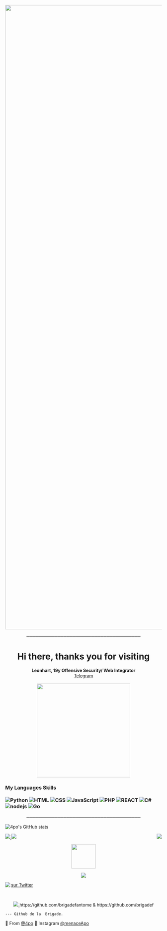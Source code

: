 <p align="center"><img src="https://i.imgur.com/DiHePNC.gif" width="2000"> 

<p align="center">
─────────────────────────────────────
</p>

<h1 align="center">Hi there, thanks you for visiting</h1>
<p align="center">
  <b>Leonhart, 19y Offensive Security/ Web Integrator</b><br>
  <a href="https://telegram.me/username">Telegram</a>
  <br></br>

 <img align='center' src="https://discord.c99.nl/widget/theme-4/560617372914810883.png" width="300">

### My Languages Skills <br/> <br/> ![Python](https://img.shields.io/badge/-Python-00b300?style=flat-square&logo=python&logoColor=white) ![HTML](https://img.shields.io/badge/-HTML-00b300?style=flat-square&logo=html5&logoColor=white) ![CSS](https://img.shields.io/badge/-CSS-00b300?style=flat-square&logoColor=white&logo=css3) ![JavaScript](https://img.shields.io/badge/-JavaScript-00b300?style=flat-square&logoColor=white&logo=javascript) ![PHP](https://img.shields.io/badge/-PHP-00b300?style=flat-square&logo=php&logoColor=white) ![REACT](https://img.shields.io/badge/-React-00b300?style=flat-square&logo=react&logoColor=white) ![C#](https://img.shields.io/badge/-C%20Sharp-00b300?style=flat-square&logo=c%20sharp&logoColor=white) ![nodejs](https://img.shields.io/badge/-NodeJS-00b300?style=flat-square&logo=Node.js&logoColor=white) ![Go](https://img.shields.io/badge/-Go-666699?style=flat-square&logo=Go&logoColor=white)


<p align="center">
─────────────────────────────────────
</p>

![4po's GitHub stats](https://github-readme-stats.vercel.app/api?username=4po&show_icons=true&theme=chartreuse-dark)



<a href="https://github.com/4po">
  <img src="https://img.shields.io/github/followers/4po?color=00ff00&label=FOLLOWERS&style=for-the-badge">
</a>

<a href="https://discord.gg/apo">
         <img src="https://img.shields.io/website?color=00ff00&down_color=APO&down_message=APO&label=DISCORD&logo=apo&logoColor=black&style=for-the-badge&up_color=APO&up_message=DISCORD.GG%2Fapo&url=https%3A%2F%2Fdiscord.gg%apo">
         </a>







<a href="https://discord.gg/apo">
   <img align='right' src="https://komarev.com/ghpvc/?username=your-github-username&style=flat-square&&label=PROFILE+VIEWS&color=00ff00">
</a>




<p align="center">
   <a href="https://discord.gg/apo">
         <img src="https://upload.wikimedia.org/wikipedia/commons/f/f0/Animated-Flag-Russia_2.gif" width="78"> 
</p>

<p align="center">
         <a href="https://discord.gg/apo">
         <img src="https://i.imgur.com/K9fKdge.gif">
         </a>
      

<!-- Place this tag where you want the button to render. -->

<a href="https://twitter.com/4poUser"><img align='left' src="https://img.shields.io/twitter/follow/4poUser?color=00ff00&logo=caca&logoColor=black&style=for-the-badge">
   
    
<a class="github-button" href="https://twitter.com/4poUser" data-color-scheme="no-preference: light; light: light; dark: dark;" data-show-count="true" aria-label="Follow @g4po on GitHub">sur Twitter</a>


<br>

<p align="center">
         <a href="https://discord.gg/apo">
         <img src="https://media.discordapp.net/attachments/837035432281374781/870765779434504312/oe3.png?width=1441&height=302">
         </a>
https://github.com/brigadefantome & https://github.com/brigadef

    --- Github de la  Brigade.

🔎 From [@4po](https://github.com/4po)
🔎 Instagram [@menaceApo](https://www.instagram.com/menaceapo/)
